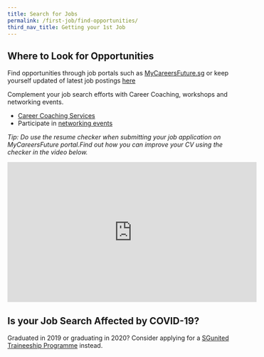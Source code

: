 ```yaml
---
title: Search for Jobs
permalink: /first-job/find-opportunities/
third_nav_title: Getting your 1st Job
---
```


## Where to Look for Opportunities

Find opportunities through job portals such as [MyCareersFuture.sg](mycareersfuture.sg) or keep yourself updated of latest job postings [here](https://www.mycareersfuture.sg/search?sortBy=new_posting_date&page=0)

Complement your job search efforts with Career Coaching, workshops and networking events. 

- [Career Coaching Services](https://www.wsg.gov.sg/career-services.html)
- Participate in [networking events](https://vcf.mycareersfuture.sg/vcf)

<em>Tip: Do use the resume checker when submitting your job application on MyCareersFuture portal.Find out how you can improve your CV using the checker in the video below.</em>

<iframe width="560" height="315" src="https://www.youtube.com/embed/NCNCECrUMfQ" frameborder="0" allow="accelerometer; autoplay; encrypted-media; gyroscope; picture-in-picture" allowfullscreen></iframe>

## Is your Job Search Affected by COVID-19?

Graduated in 2019 or graduating in 2020? Consider applying for a [SGunited Traineeship Programme](https://www.wsg.gov.sg/SGUnitedTraineeships-Trainees.html?utm_source=website&utm_medium=WSG&utm_campaign=lion&utm_term=graduate%2Binternship%2Btraineeship&utm_content=jobseekers) instead.


